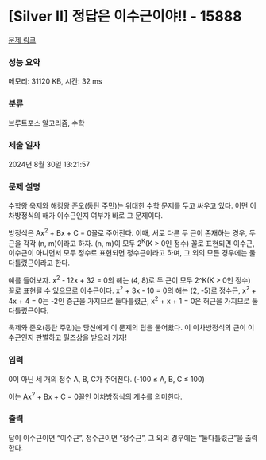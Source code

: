 # [Silver II] 정답은 이수근이야!! - 15888 

[문제 링크](https://www.acmicpc.net/problem/15888) 

### 성능 요약

메모리: 31120 KB, 시간: 32 ms

### 분류

브루트포스 알고리즘, 수학

### 제출 일자

2024년 8월 30일 13:21:57

### 문제 설명

<p>수학왕 욱제와 해킹왕 준오(동탄 주민)는 위대한 수학 문제를 두고 싸우고 있다. 어떤 이차방정식의 해가 이수근인지 여부가 바로 그 문제이다.</p>

<p>방정식은 Ax<sup>2</sup> + Bx + C = 0꼴로 주어진다. 이때, 서로 다른 두 근이 존재하는 경우, 두 근을 각각 (n, m)이라고 하자. (n, m)이 모두 2<sup>K</sup>(K > 0인 정수) 꼴로 표현되면 이수근, 이수근이 아니면서 모두 정수로 표현되면 정수근이라고 하며, 그 외의 모든 경우에는 둘다틀렸근이라고 한다.</p>

<p>예를 들어보자. x<sup>2</sup> - 12x + 32 = 0의 해는 (4, 8)로 두 근이 모두 2^K(K > 0인 정수) 꼴로 표현될 수 있으므로 이수근이다. x<sup>2</sup> + 3x - 10 = 0의 해는 (2, -5)로 정수근, x<sup>2</sup> + 4x + 4 = 0는 -2인 중근을 가지므로 둘다틀렸근, x<sup>2</sup> + x + 1 = 0은 허근을 가지므로 둘다틀렸근이다.</p>

<p>욱제와 준오(동탄 주민)는 당신에게 이 문제의 답을 물어왔다. 이 이차방정식의 근이 이수근인지 판별하고 필즈상을 받으러 가자!</p>

### 입력 

 <p>0이 아닌 세 개의 정수 A, B, C가 주어진다. (-100 ≤ A, B, C ≤ 100)</p>

<p>이는 Ax<sup>2</sup> + Bx + C = 0꼴인 이차방정식의 계수를 의미한다.</p>

### 출력 

 <p>답이 이수근이면 “이수근”, 정수근이면 “정수근”, 그 외의 경우에는 “둘다틀렸근”을 출력한다.</p>

